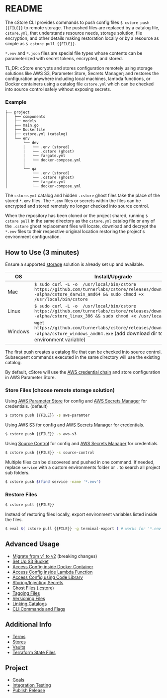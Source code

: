 # README

The cStore CLI provides commands to push config files `$ cstore push {{FILE}}` to remote storage. The pushed files are replaced by a catalog file, `cstore.yml`, that understands resource needs, storage solution, file encryption, and other details making restoration locally or by a resource as simple as `$ cstore pull {{FILE}}`.

`*.env` and `*.json` files are special file types whose contents can be parameterized with secret tokens, encrypted, and stored.

TL;DR: cStore encrypts and stores configuration remotely using storage solutions like AWS S3, Parameter Store, Secrets Manager; and restores the configuration anywhere including local machines, lambda functions, or Docker containers using a catalog file `cstore.yml` which can be checked into source control safely without exposing secrets.

### Example ###
```
├── project
│   ├── components
│   ├── models
│   ├── main.go
│   ├── Dockerfile 
│   ├── cstore.yml (catalog)
│   └── env
│       └── dev
│       │   └── .env (stored)
│       |   └── .cstore (ghost)
│       |   └── fargate.yml
│       |   └── docker-compose.yml
│       │
│       └── qa
│           └── .env (stored)
│           └── .cstore (ghost)
│           └── fargate.yml
│           └── docker-compose.yml
```
The `cstore.yml` catalog and hidden `.cstore` ghost files take the place of the stored `*.env` files. The `*.env` files or secrets within the files can be encrypted and stored remotely no longer checked into source control.

When the repository has been cloned or the project shared, running `$ cstore pull` in the same directory as the `cstore.yml` catalog file or any of the `.cstore` ghost replacement files will locate, download and decrypt the `*.env` files to their respective original location restoring the project's environment configuration.

## How to Use (3 minutes) ##

Ensure a supported [storage](docs/STORES.md) solution is already set up and available.

| OS | Install/Upgrade |
|----|----|
| Mac | `$ sudo curl -L -o  /usr/local/bin/cstore https://github.com/turnerlabs/cstore/releases/download/v3.1.0--alpha/cstore_darwin_amd64 && sudo chmod +x /usr/local/bin/cstore` |
| Linux | `$ sudo curl -L -o  /usr/local/bin/cstore https://github.com/turnerlabs/cstore/releases/download/v3.1.0--alpha/cstore_linux_386 && sudo chmod +x /usr/local/bin/cstore` |
| Windows | `wget https://github.com/turnerlabs/cstore/releases/download/v3.1.0--alpha/cstore_windows_amd64.exe` (add download dir to the PATH environment variable) |

The first push creates a catalog file that can be checked into source control. Subsequent commands executed in the same directory will use the existing catalog.

By default, cStore will use the [AWS credential chain](https://docs.aws.amazon.com/sdk-for-go/v1/developer-guide/configuring-sdk.html) and store configuration in AWS Parameter Store.

### Store Files (choose remote storage solution) ###
Using [AWS Parameter Store](docs/PARAMETER.md) for config and [AWS Secrets Manager](docs/SECRETS.md) for credentials. (default)
```bash
$ cstore push {{FILE}} -s aws-paramter 
```
 Using [AWS S3](docs/S3.md) for config and [AWS Secrets Manager](docs/SECRETS.md) for credentials.
```bash
$ cstore push {{FILE}} -s aws-s3
```
Using [Source Control](docs/SOURCE_CONTROL.md) for config and [AWS Secrets Manager](docs/SECRETS.md) for credentials.
```bash
$ cstore push {{FILE}} -s source-control
```

Multiple files can be discovered and pushed in one command. If needed, replace `service` with a custom environments folder or `.` to search all project sub folders.
```bash
$ cstore push $(find service -name '*.env')
```

### Restore Files ###
```bash
$ cstore pull {{FILE}}
```

Instead of restoring files locally, export environment variables listed inside the files. 
```bash
$ eval $( cstore pull {{FILE}} -g terminal-export ) # works for '*.env' files only
```

## Advanced Usage ##

* [Migrate from v1 to v2](docs/MIGRATE.md) (breaking changes)
* [Set Up S3 Bucket](docs/S3.md)
* [Access Config inside Docker Container](docs/DOCKER.md)
* [Access Config inside Lambda Function](docs/LAMBDA.md)
* [Access Config using Code Library](docs/LIBRARY.md)
* [Storing/Injecting Secrets](docs/SECRETS.md)
* [Ghost Files (.cstore)](docs/GHOST.md)
* [Tagging Files](docs/TAGGING.md)
* [Versioning Files](docs/VERSIONING.md)
* [Linking Catalogs](docs/LINKING.md)
* [CLI Commands and Flags](docs/CLI.md)

## Additional Info ##

* [Terms](docs/TERMS.md)
* [Stores](docs/STORES.md)
* [Vaults](docs/VAULTS.md)
* [Terraform State Files](docs/TERRAFORM.md)

## Project ##

* [Goals](docs/GOALS.md)
* [Integration Testing](docs/TESTING.md)
* [Publish Release](docs/PUBLISH.md)
